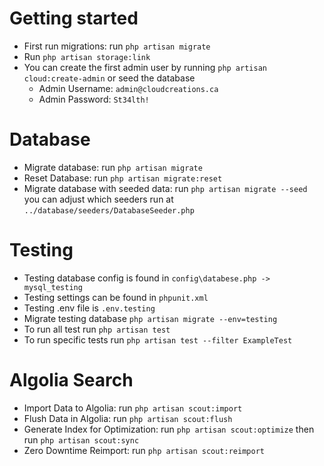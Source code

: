# Getting started
- First run migrations: run `php artisan migrate`
- Run `php artisan storage:link`
- You can create the first admin user by running `php artisan cloud:create-admin` or seed the database
  - Admin Username: `admin@cloudcreations.ca`
  - Admin Password: `St34lth!`

# Database
- Migrate database: run `php artisan migrate`
- Reset Database: run `php artisan migrate:reset`
- Migrate database with seeded data: run `php artisan migrate --seed` you can adjust which seeders run at `../database/seeders/DatabaseSeeder.php`

# Testing
- Testing database config is found in `config\databese.php -> mysql_testing`
- Testing settings can be found in `phpunit.xml`
- Testing .env file is `.env.testing`
- Migrate testing database `php artisan migrate --env=testing`
- To run all test run `php artisan test`
- To run specific tests run `php artisan test --filter ExampleTest`

# Algolia Search
- Import Data to Algolia: run `php artisan scout:import`
- Flush Data in Algolia: run `php artisan scout:flush`
- Generate Index for Optimization: run `php artisan scout:optimize` then run `php artisan scout:sync`
- Zero Downtime Reimport: run `php artisan scout:reimport`
